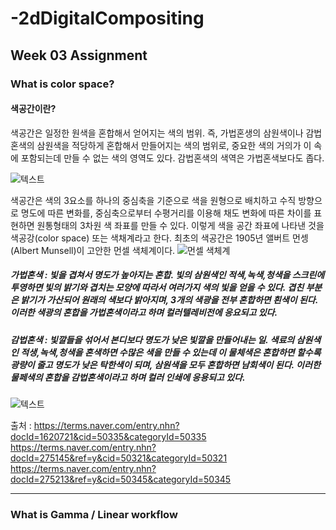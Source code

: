 # -2dDigitalCompositing
Week 03 Assignment
-------------
### What is color space?
#### 색공간이란?
색공간은 일정한 원색을 혼합해서 얻어지는 색의 범위. 즉, 가법혼생의 삼원색이나 감법혼색의 삼원색을 적당하게 혼합해서 만들어지는 색의 범위로, 중요한 색의 거의가 이 속에 포함되는데 만들 수 없는 색의 영역도 있다. 감법혼색의 색역은 가법혼색보다도 좁다.

![텍스트](http://www.visualshower.com/wp-content/uploads/2013/03/0906161027.jpg)

색공간은 색의 3요소를 하나의 중심축을 기준으로 색을 원형으로 배치하고 수직 방향으로 명도에 따른 변화를, 중심축으로부터 수평거리를 이용해 채도 변화에 따른 차이를 표현하면 원통형태의 3차원 색 좌표를 만들 수 있다. 이렇게 색을 공간 좌표에 나타낸 것을 색공강(color space) 또는 색채계라고 한다. 최초의 색공간은 1905년 앨버트 먼셍(Albert Munsell)이 고안한 먼셀 색체계이다.
![먼셀 색체계](https://en.wikipedia.org/wiki/Munsell_color_system#/media/File:Munsell_1943_color_solid_cylindrical_coordinates_gray.png)
##### 가법혼색 : 빛을 겹쳐서 명도가 높아지는 혼합. 빛의 삼원색인 적색,녹색,청색을 스크린에 투영하면 빛의 밝기와 겹치는 모양에 따라서 여러가지 색의 빛을 얻을 수 있다. 겹친 부분은 밝기가 가산되어 원래의 색보다 밝아지며, 3개의 색광을 전부 혼합하면 흰색이 된다. 이러한 색광의 혼합을 가법혼색이라고 하며 컬러텔레비전에 응요되고 있다.
##### 감법혼색 : 빛깔들을 섞어서 본디보다 명도가 낮은 빛깔을 만들어내는 일. 색료의 삼원색인 적생,녹색,청색을 혼색하면 수많은 색을 만들 수 있는데 이 물체색은 혼합하면 할수록 광량이 줄고 명도가 낮은 탁한색이 되며, 삼원색을 모두 혼합하면 남회색이 된다. 이러한 물페색의 혼합을 감법혼색이라고 하며 컬러 인쇄에 응용되고 있다.

![텍스트](http://tech.kobeta.com/wp-content/uploads/2018/02/%EC%8A%AC%EB%9D%BC%EC%9D%B4%EB%93%9C3.jpg)

출처 : https://terms.naver.com/entry.nhn?docId=1620721&cid=50335&categoryId=50335
https://terms.naver.com/entry.nhn?docId=275145&ref=y&cid=50321&categoryId=50321
https://terms.naver.com/entry.nhn?docId=275213&ref=y&cid=50345&categoryId=50345

---------------------------------------

### What is Gamma / Linear workflow


